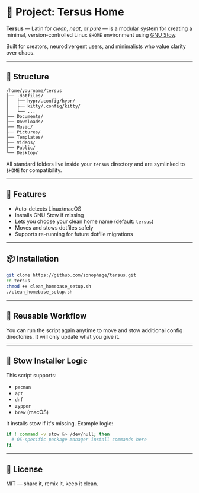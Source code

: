 
# 🧬 Project: Tersus Home

**Tersus** — Latin for *clean*, *neat*, or *pure* — is a modular system for creating a minimal, version-controlled Linux `$HOME` environment using [GNU Stow](https://www.gnu.org/software/stow/).

Built for creators, neurodivergent users, and minimalists who value clarity over chaos.

---

## 📁 Structure

```
/home/yourname/tersus
├── .dotfiles/
│   ├── hypr/.config/hypr/
│   ├── kitty/.config/kitty/
│   └── ...
├── Documents/
├── Downloads/
├── Music/
├── Pictures/
├── Templates/
├── Videos/
├── Public/
└── Desktop/
```

All standard folders live inside your `tersus` directory and are symlinked to `$HOME` for compatibility.

---

## 🚀 Features

- Auto-detects Linux/macOS
- Installs GNU Stow if missing
- Lets you choose your clean home name (default: `tersus`)
- Moves and stows dotfiles safely
- Supports re-running for future dotfile migrations

---

## 📦 Installation

```bash
git clone https://github.com/sonophage/tersus.git
cd tersus
chmod +x clean_homebase_setup.sh
./clean_homebase_setup.sh
```

---

## 🧠 Reusable Workflow

You can run the script again anytime to move and stow additional config directories. It will only update what you give it.

---

## 🧰 Stow Installer Logic

This script supports:

- `pacman`
- `apt`
- `dnf`
- `zypper`
- `brew` (macOS)

It installs stow if it's missing. Example logic:

```bash
if ! command -v stow &> /dev/null; then
  # OS-specific package manager install commands here
fi
```

---

## 🖤 License

MIT — share it, remix it, keep it clean.
